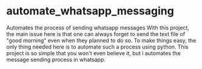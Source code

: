 # automate_whatsapp_messaging
Automates the process of sending whatsapp messages
With this project, the main issue here is that one can always forget to send the text file of "good morning" even when they planned to do so.
To make things easy, the only thing needed here is to automate such a process using python.
This project is so simple that you won't even believe it, but i automates the message sending process in whatsapp.
